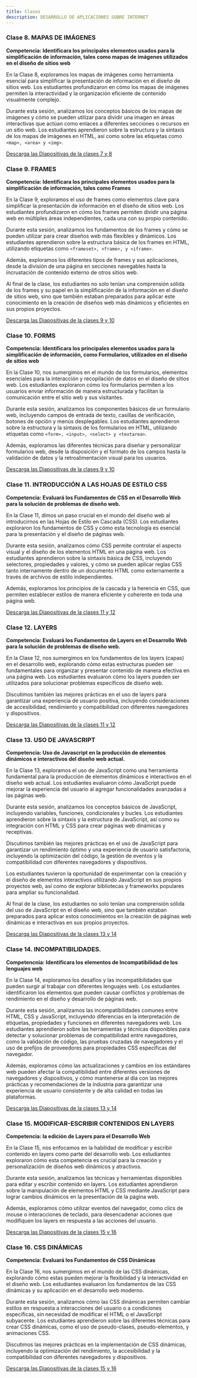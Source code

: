 ```yaml
---
title: Clases 
description: DESARROLLO DE APLICACIONES SOBRE INTERNET
---
```

### Clase 8. MAPAS DE IMÁGENES
**Competencia: Identificara los principales elementos usados para la simplificación de información, tales como  mapas de imágenes utilizados en el diseño de sitios web**

En la Clase 8, exploramos los mapas de imágenes como herramienta esencial para simplificar la presentación de información en el diseño de sitios web. Los estudiantes profundizaron en cómo los mapas de imágenes permiten la interactividad y la organización eficiente de contenido visualmente complejo.

Durante esta sesión, analizamos los conceptos básicos de los mapas de imágenes y cómo se pueden utilizar para dividir una imagen en áreas interactivas que actúan como enlaces a diferentes secciones o recursos en un sitio web. Los estudiantes aprendieron sobre la estructura y la sintaxis de los mapas de imágenes en HTML, así como sobre las etiquetas como ```<map>, <area> y <img>```.

<a href="https://ucadocs.eloychavez.dev/Enero/Clases7y8.pdf" target="_blank">Descarga las Diapositivas de la clases 7 y 8</a>

### Clase 9. FRAMES
**Competencia: Identificara los principales elementos usados para la simplificación de información, tales como Frames**

En la Clase 9, exploramos el uso de frames como elementos clave para simplificar la presentación de información en el diseño de sitios web. Los estudiantes profundizaron en cómo los frames permiten dividir una página web en múltiples áreas independientes, cada una con su propio contenido.

Durante esta sesión, analizamos los fundamentos de los frames y cómo se pueden utilizar para crear diseños web más flexibles y dinámicos. Los estudiantes aprendieron sobre la estructura básica de los frames en HTML, utilizando etiquetas como ```<frameset>, <frame>, y <iframe>```.

Además, exploramos los diferentes tipos de frames y sus aplicaciones, desde la división de una página en secciones navegables hasta la incrustación de contenido externo de otros sitios web.

Al final de la clase, los estudiantes no solo tenían una comprensión sólida de los frames y su papel en la simplificación de la información en el diseño de sitios web, sino que también estaban preparados para aplicar este conocimiento en la creación de diseños web más dinámicos y eficientes en sus propios proyectos.

<a href="https://ucadocs.eloychavez.dev/Febrero/Clases9y10.pdf" target="_blank">Descarga las Diapositivas de la clases 9 y 10</a>

### Clase 10. FORMS
**Competencia: Identificara los principales elementos usados para la simplificación de información, como  Formularios, utilizados en el diseño de sitios web**

En la Clase 10, nos sumergimos en el mundo de los formularios, elementos esenciales para la interacción y recopilación de datos en el diseño de sitios web. Los estudiantes exploraron cómo los formularios permiten a los usuarios enviar información de manera estructurada y facilitan la comunicación entre el sitio web y sus visitantes.

Durante esta sesión, analizamos los componentes básicos de un formulario web, incluyendo campos de entrada de texto, casillas de verificación, botones de opción y menús desplegables. Los estudiantes aprendieron sobre la estructura y la sintaxis de los formularios en HTML, utilizando etiquetas como ```<form>, <input>, <select> y <textarea>```.

Además, exploramos las diferentes técnicas para diseñar y personalizar formularios web, desde la disposición y el formato de los campos hasta la validación de datos y la retroalimentación visual para los usuarios.

<a href="https://ucadocs.eloychavez.dev/Febrero/Clases9y10.pdf" target="_blank">Descarga las Diapositivas de la clases 9 y 10</a>

### Clase 11. INTRODUCCIÓN A LAS HOJAS DE ESTILO CSS
**Competencia: Evaluará los Fundamentos de CSS en el Desarrollo Web para la solución de problemas de diseño web.**

En la Clase 11, dimos un paso crucial en el mundo del diseño web al introducirnos en las Hojas de Estilo en Cascada (CSS). Los estudiantes exploraron los fundamentos de CSS y cómo esta tecnología es esencial para la presentación y el diseño de páginas web.

Durante esta sesión, analizamos cómo CSS permite controlar el aspecto visual y el diseño de los elementos HTML en una página web. Los estudiantes aprendieron sobre la sintaxis básica de CSS, incluyendo selectores, propiedades y valores, y cómo se pueden aplicar reglas CSS tanto internamente dentro de un documento HTML como externamente a través de archivos de estilo independientes.

Además, exploramos los principios de la cascada y la herencia en CSS, que permiten establecer estilos de manera eficiente y coherente en toda una página web.

<a href="https://ucadocs.eloychavez.dev/Febrero/Clases11y12.pdf" target="_blank">Descarga las Diapositivas de la clases 11 y 12</a>

### Clase 12. LAYERS
**Competencia: Evaluará los Fundamentos de Layers en el Desarrollo Web para la solución de problemas de diseño web.**

En la Clase 12, nos sumergimos en los fundamentos de los layers (capas) en el desarrollo web, explorando cómo estas estructuras pueden ser fundamentales para organizar y presentar contenido de manera efectiva en una página web. Los estudiantes evaluaron cómo los layers pueden ser utilizados para solucionar problemas específicos de diseño web.

Discutimos también las mejores prácticas en el uso de layers para garantizar una experiencia de usuario positiva, incluyendo consideraciones de accesibilidad, rendimiento y compatibilidad con diferentes navegadores y dispositivos.

<a href="https://ucadocs.eloychavez.dev/Febrero/Clases11y12.pdf" target="_blank">Descarga las Diapositivas de la clases 11 y 12</a>

### Clase 13. USO DE JAVASCRIPT
**Competencia: Uso de Javascript en la producción de elementos dinámicos e interactivos del diseño web actual.**

En la Clase 13, exploramos el uso de JavaScript como una herramienta fundamental para la producción de elementos dinámicos e interactivos en el diseño web actual. Los estudiantes evaluaron cómo JavaScript puede mejorar la experiencia del usuario al agregar funcionalidades avanzadas a las páginas web.

Durante esta sesión, analizamos los conceptos básicos de JavaScript, incluyendo variables, funciones, condicionales y bucles. Los estudiantes aprendieron sobre la sintaxis y la estructura de JavaScript, así como su integración con HTML y CSS para crear páginas web dinámicas y receptivas.

Discutimos también las mejores prácticas en el uso de JavaScript para garantizar un rendimiento óptimo y una experiencia de usuario satisfactoria, incluyendo la optimización del código, la gestión de eventos y la compatibilidad con diferentes navegadores y dispositivos.

Los estudiantes tuvieron la oportunidad de experimentar con la creación y el diseño de elementos interactivos utilizando JavaScript en sus propios proyectos web, así como de explorar bibliotecas y frameworks populares para ampliar su funcionalidad.

Al final de la clase, los estudiantes no solo tenían una comprensión sólida del uso de JavaScript en el diseño web, sino que también estaban preparados para aplicar estos conocimientos en la creación de páginas web dinámicas e interactivas en sus propios proyectos.

<a href="https://ucadocs.eloychavez.dev/Febrero/Clases13y14.pdf" target="_blank">Descarga las Diapositivas de la clases 13 y 14</a>

### Clase 14. INCOMPATIBILIDADES.
**Competencnia: Identificara los elementos de Incompatibilidad de los lenguajes web**

En la Clase 14, exploramos los desafíos y las incompatibilidades que pueden surgir al trabajar con diferentes lenguajes web. Los estudiantes identificaron los elementos que pueden causar conflictos y problemas de rendimiento en el diseño y desarrollo de páginas web.

Durante esta sesión, analizamos las incompatibilidades comunes entre HTML, CSS y JavaScript, incluyendo diferencias en la interpretación de etiquetas, propiedades y funciones en diferentes navegadores web. Los estudiantes aprendieron sobre las herramientas y técnicas disponibles para detectar y solucionar problemas de compatibilidad entre navegadores, como la validación de código, las pruebas cruzadas de navegadores y el uso de prefijos de proveedores para propiedades CSS específicas del navegador.

Además, exploramos cómo las actualizaciones y cambios en los estándares web pueden afectar la compatibilidad entre diferentes versiones de navegadores y dispositivos, y cómo mantenerse al día con las mejores prácticas y recomendaciones de la industria para garantizar una experiencia de usuario consistente y de alta calidad en todas las plataformas.

<a href="https://ucadocs.eloychavez.dev/Febrero/Clases13y14.pdf" target="_blank">Descarga las Diapositivas de la clases 13 y 14</a>

### Clase 15. MODIFICAR-ESCRIBIR CONTENIDOS EN LAYERS
**Competencia: la edición de Layers para el Desarrollo Web**

En la Clase 15, nos enfocamos en la habilidad de modificar y escribir contenido en layers como parte del desarrollo web. Los estudiantes exploraron cómo esta competencia es crucial para la creación y personalización de diseños web dinámicos y atractivos.

Durante esta sesión, analizamos las técnicas y herramientas disponibles para editar y escribir contenido en layers. Los estudiantes aprendieron sobre la manipulación de elementos HTML y CSS mediante JavaScript para lograr cambios dinámicos en la presentación de la página web.

Además, exploramos cómo utilizar eventos del navegador, como clics de mouse o interacciones de teclado, para desencadenar acciones que modifiquen los layers en respuesta a las acciones del usuario.

<a href="https://ucadocs.eloychavez.dev/Febrero/Clases15y16.pdf" target="_blank">Descarga las Diapositivas de la clases 15 y 16</a>

### Clase 16. CSS DINÁMICAS
**Competencia: Evaluará los Fundamentos de CSS Dinámicas**

En la Clase 16, nos sumergimos en el mundo de las CSS dinámicas, explorando cómo estas pueden mejorar la flexibilidad y la interactividad en el diseño web. Los estudiantes evaluaron los fundamentos de las CSS dinámicas y su aplicación en el desarrollo web moderno.

Durante esta sesión, analizamos cómo las CSS dinámicas permiten cambiar estilos en respuesta a interacciones del usuario o a condiciones específicas, sin necesidad de modificar el HTML o el JavaScript subyacente. Los estudiantes aprendieron sobre las diferentes técnicas para crear CSS dinámicas, como el uso de pseudo-clases, pseudo-elementos, y animaciones CSS.

Discutimos las mejores prácticas en la implementación de CSS dinámicas, incluyendo la optimización del rendimiento, la accesibilidad y la compatibilidad con diferentes navegadores y dispositivos.

<a href="https://ucadocs.eloychavez.dev/Febrero/Clases15y16.pdf" target="_blank">Descarga las Diapositivas de la clases 15 y 16</a>
